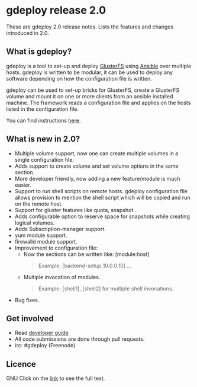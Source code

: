# gdeploy release 2.0

These are gdeploy 2.0 release notes. Lists the features and changes introduced
in 2.0.

## What is gdeploy?

  gdeploy is a tool to set-up and deploy [GlusterFS](https://www.gluster.org) using [Ansible](https://www.ansible.com) over multiple
  hosts. gdeploy is written to be modular, it can be used to deploy any
  software depending on how the configuration file is written.

  gdeploy can be used to set-up bricks for GlusterFS, create a GlusterFS volume
  and mount it on one or more clients from an ansible installed machine. The
  framework reads a configuration file and applies on the hosts listed in the
  configuration file.
  
  You can find instructions [here](https://github.com/gluster/gdeploy/blob/master/docs/INSTALL.md).

## What is new in 2.0?

   - Multiple volume support, now one can create multiple volumes in a single
     configuration file.
   - Adds support to create volume and set volume options in the same section.
   - More developer friendly, now adding a new feature/module is much easier.
   - Support to run shell scripts on remote hosts. gdeploy configuration file
     allows provision to mention the shell script which will be copied and run
     on the remote host.
   - Support for gluster features like quota, snapshot...
   - Adds configurable option to reserve space for snapshots while creating
     logical volumes.
   - Adds Subscription-manager support.
   - yum module support.
   - firewalld module support.
   - Improvement to configuration file:
     - Now the sections can be written like: [module:host]
       > Example: [backend-setup:10.0.0.10] ...
     - Multiple invocation of modules. 
       > Example: [shell1], [shell2] for multiple shell invocations.
   - Bug fixes.

## Get involved

   - Read [developer guide](https://github.com/gluster/gdeploy/blob/master/docs/developer-guide.md)
   - All code submissions are done through pull requests.
   - irc: #gdeploy (Freenode)

## Licence
GNU Click on the [link](https://github.com/gluster/gdeploy/blob/master/LICENSE) to see the full text.

